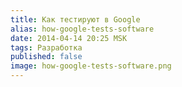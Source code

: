 ```yaml
---
title: Как тестируют в Google
alias: how-google-tests-software
date: 2014-04-14 20:25 MSK
tags: Разработка
published: false
image: how-google-tests-software.png
---
```







